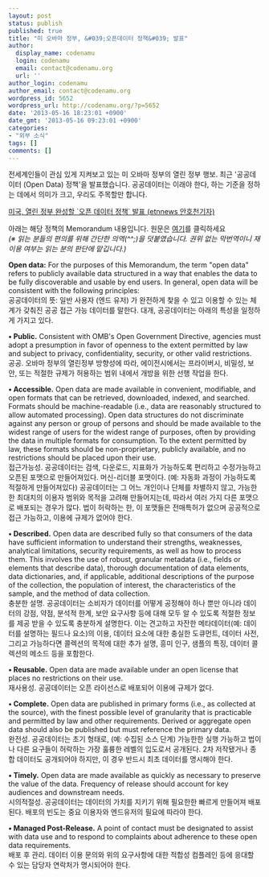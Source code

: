 ```yaml
---
layout: post
status: publish
published: true
title: "미 오바마 정부, &#039;오픈데이터 정책&#039; 발표"
author:
  display_name: codenamu
  login: codenamu
  email: contact@codenamu.org
  url: ''
author_login: codenamu
author_email: contact@codenamu.org
wordpress_id: 5652
wordpress_url: http://codenamu.org/?p=5652
date: '2013-05-16 18:23:01 +0900'
date_gmt: '2013-05-16 09:23:01 +0900'
categories:
- "외부 소식"
tags: []
comments: []
---
```

<p dir="ltr">전세계인들이 관심 있게 지켜보고 있는 미 오바마 정부의 열린 정부 행보. 최근 '공공데이터 (Open Data) 정책'을 발표했습니다. 공공데이터는 이래야 한다, 하는 기준을 정하는 데에서 의미가 크고, 우리도 주목할만 합니다.</p>
<p dir="ltr"><a href="http://www.etnews.com/news/international/2766540_1496.html?SNS=00002">미국, 열린 정부 완성할 `오픈 데이터 정책` 발표 (etnnews 안호천기자)</a></p>
<p dir="ltr">아래는 해당 정책의 Memorandum 내용입니다. 원문은 <a href="http://project-open-data.github.io/policy-memo/">여기</a>를 클릭하세요<br />
<em>(※ 읽는 분들의 편의를 위해 간단한 의역(^^;)을 덧붙였습니다. 권위 없는 막번역이니 재이용 여부는 읽는 분의 판단에 맡깁니다.)</em></p>
<p dir="ltr"><strong>Open data:</strong> For the purposes of this Memorandum, the term "open data" refers to publicly available data structured in a way that enables the data to be fully discoverable and usable by end users. In general, open data will be consistent with the following principles:<br />
공공데이터의 뜻: 일반 사용자 (엔드 유저) 가 완전하게 찾을 수 있고 이용할 수 있는 체계가 갖춰진 공공 접근 가능 데이터를 말한다. 대개, 공공데이터는 아래의 특성을 일정하게 가지고 있다.</p>
<p dir="ltr"><strong>• Public.</strong> Consistent with OMB's Open Government Directive, agencies must adopt a presumption in favor of openness to the extent permitted by law and subject to privacy, confidentiality, security, or other valid restrictions.<br />
공공. 오바마 정부의 열린정부 방향성에 따라, 에이전시에서는 프라이버시, 비밀성, 보안, 또는 적절한 규제가 허용하는 범위 내에서 개방을 위한 선행 작업을 한다.</p>
<p dir="ltr"><strong>• Accessible.</strong> Open data are made available in convenient, modifiable, and open formats that can be retrieved, downloaded, indexed, and searched. Formats should be machine-readable (i.e., data are reasonably structured to allow automated processing). Open data structures do not discriminate against any person or group of persons and should be made available to the widest range of users for the widest range of purposes, often by providing the data in multiple formats for consumption. To the extent permitted by law, these formats should be non-proprietary, publicly available, and no restrictions should be placed upon their use.<br />
접근가능성. 공공데이터는 검색, 다운로드, 지표화가 가능하도록 편리하고 수정가능하고 오픈된 포맷으로 만들어져있다. 머신-리더블 포맷이다. (예: 자동화 과정이 가능하도록 적절하게 만들어져있다) 공공데이터는 그 어느 개인이나 단체를 차별하지 않고, 가능한 한 최대치의 이용자 범위와 목적을 고려해 만들어지는데, 따라서 여러 가지 다른 포맷으로 배포되는 경우가 많다. 법이 허락하는 한, 이 포맷들은 전매특허가 없으며 공공적으로 접근 가능하고, 이용에 규제가 없어야 한다.</p>
<p dir="ltr"><strong>• Described.</strong> Open data are described fully so that consumers of the data have sufficient information to understand their strengths, weaknesses, analytical limitations, security requirements, as well as how to process them. This involves the use of robust, granular metadata (i.e., fields or elements that describe data), thorough documentation of data elements, data dictionaries, and, if applicable, additional descriptions of the purpose of the collection, the population of interest, the characteristics of the sample, and the method of data collection.<br />
충분한 설명. 공공데이터는 소비자가 데이터를 어떻게 공정해야 하나 뿐만 아니라 데이터의 강점, 약점, 분석적 한계, 보안 요구사항 등에 대해 모두 알 수 있도록 적절한 정보를 제공 받을 수 있도록 충분하게 설명한다. 이는 견고하고 자잔한 메타데이터(예: 데이터를 설명하는 필드나 요소)의 이용, 데이터 요소에 대한 충실한 도큐먼트, 데이터 사전, 그리고 가능하다면 콜렉션의 목적에 대한 추가 설명, 흥미 인구, 샘플의 특징, 데이터 콜렉션의 메소드 등을 포함한다.</p>
<p dir="ltr"><strong>• Reusable.</strong> Open data are made available under an open license that places no restrictions on their use.<br />
재사용성. 공공데이터는 오픈 라이선스로 배포되어 이용에 규제가 없다.</p>
<p dir="ltr"><strong>• Complete.</strong> Open data are published in primary forms (i.e., as collected at the source), with the finest possible level of granularity that is practicable and permitted by law and other requirements. Derived or aggregate open data should also be published but must reference the primary data.<br />
완전성. 공공데이터는 초기 형태로, (예: 수집된 소스 단계) 가능한한 실행 가능하고 법이나 다른 요구들이 허락하는 가장 훌륭한 레벨의 입도로서 공개된다. 2차 저작됐거나 종합 데이터도 공개되어야 하지만, 이 경우 반드시 최초 데이터를 명시해야 한다.</p>
<p dir="ltr"><strong>• Timely.</strong> Open data are made available as quickly as necessary to preserve the value of the data. Frequency of release should account for key audiences and downstream needs.<br />
시의적절성. 공공데이터는 데이터의 가치를 지키기 위해 필요한한 빠르게 만들어져 배포된다. 배포의 빈도는 중요 이용자와 엔드유저의 필요에 따라야 한다.</p>
<p dir="ltr"><strong>• Managed Post-Release.</strong> A point of contact must be designated to assist with data use and to respond to complaints about adherence to these open data requirements.<br />
배포 후 관리. 데이터 이용 문의와 위의 요구사항에 대한 적합성 컴플레인 등에 응대할 수 있는 담당자 연락처가 명시되어야 한다.</p>
